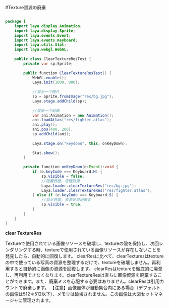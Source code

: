 #Texture資源の廃棄


```java

package {
	import laya.display.Animation;
	import laya.display.Sprite;
	import laya.events.Event;
	import laya.events.Keyboard;
	import laya.utils.Stat;
	import laya.webgl.WebGL;
	
	public class ClearTextureResTest {
		private var sp:Sprite;
		
		public function ClearTextureResTest() {
			WebGL.enable();
			Laya.init(1000, 800);
			
			//显示一个图片
			sp = Sprite.fromImage("res/bg.jpg");
			Laya.stage.addChild(sp);
			
			//显示一个动画
			var ani:Animation = new Animation();
			ani.loadAtlas("res/fighter.atlas");
			ani.play();
			ani.pos(400, 200);
			sp.addChild(ani);			
			
			Laya.stage.on("keydown", this, onKeyDown);
			
			Stat.show();
		}
		
		private function onKeyDown(e:Event):void {
			if (e.keyCode === Keyboard.H) {
				sp.visible = false;
				//隐藏界面，清理资源
				Laya.loader.clearTextureRes("res/bg.jpg");
				Laya.loader.clearTextureRes("res/fighter.atlas");
			} else if (e.keyCode === Keyboard.S) {
				//显示界面，资源会自动恢复
				sp.visible = true;
			}
		}
	}
}
```




**clear TextureRes**

Textureで使用されている画像リソースを破壊し、textureの殻を保持し、次回レンダリングする時、textureで使用されている画像リソースが存在しないことを発見したら、自動的に回復します。
clearResに比べて、clearTexturesはtextureの中で使っている写真の資源を整理するだけで、textureを破壊しません。再利用すると自動的に画像の資源を回復します。
clearResはtextureを徹底的に廃棄し、再利用できなくなります。clearTextureResは直ちに画像資源を廃棄することができます。また、廃棄ミスを心配する必要はありません。clearResは引用カウントで廃棄します。
【注意】画像自体が自動集合内にある場合（デフォルトの画像は512＊512以下）、メモリは破壊されません。この画像は大図セットマネージャに管理されます。